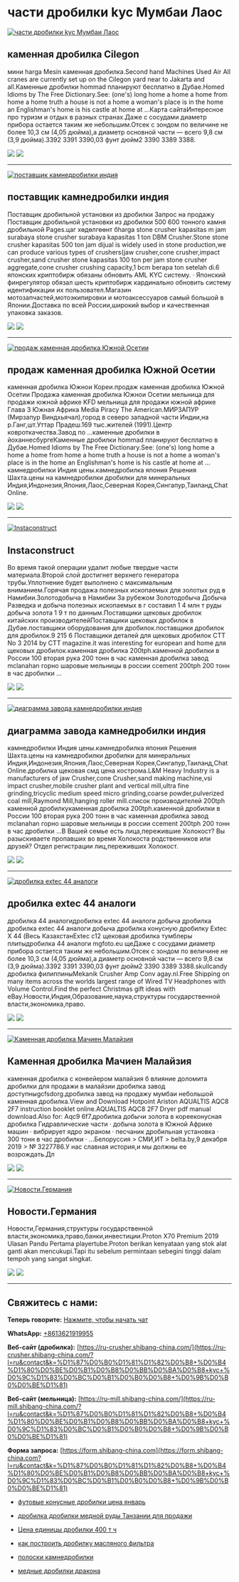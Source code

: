 # части дробилки kyc Мумбаи Лаос

<a href="https://swt.shibang-china.com/?l=ru&img&k=%D1%87%D0%B0%D1%81%D1%82%D0%B8+%D0%B4%D1%80%D0%BE%D0%B1%D0%B8%D0%BB%D0%BA%D0%B8+kyc+%D0%9C%D1%83%D0%BC%D0%B1%D0%B0%D0%B8+%D0%9B%D0%B0%D0%BE%D1%81" target="_blank">![части дробилки kyc Мумбаи Лаос](http://static.shibang-china.com/all-800x300/205.jpg)</a>

## каменная дробилка Cilegon
мини harga Mesin каменная дробилка.Second hand Machines Used Air All cranes are currently set up on the Cilegon yard near to Jakarta and all.Каменные дробилки hommad планируют бесплатно в Дубае.Homed Idioms by The Free Dictionary.See: (one's) long home a home a home from home a home truth a house is not a home a woman's place is in the home an Englishman's home is his castle at home at …Карта сайтаИнтересное про туризм и отдых в разных странах.Даже с сосудами диаметр прибора остается таким же небольшим.Отсек с зондом по величине не более 10,3 см (4,05 дюйма),а диаметр основной части — всего 9,8 см (3,9 дюйма).3392 3391 3390,03 фунт дюйм2 3390 3389 3388.


<a href="https://whatsapp.shibangsoft.com/WhatsApp.php" target="_blank" title="WhatsApp">![](http://static.shibang-china.com/icon/whatsapp.png)</a> <a href="https://swt.shibang-china.com/?l=ru&icon&k=%D1%87%D0%B0%D1%81%D1%82%D0%B8+%D0%B4%D1%80%D0%BE%D0%B1%D0%B8%D0%BB%D0%BA%D0%B8+kyc+%D0%9C%D1%83%D0%BC%D0%B1%D0%B0%D0%B8+%D0%9B%D0%B0%D0%BE%D1%81" target="_blank">![](http://static.shibang-china.com/icon/chat-ru.png)</a>

---

<a href="https://swt.shibang-china.com/?l=ru&img&k=%D1%87%D0%B0%D1%81%D1%82%D0%B8+%D0%B4%D1%80%D0%BE%D0%B1%D0%B8%D0%BB%D0%BA%D0%B8+kyc+%D0%9C%D1%83%D0%BC%D0%B1%D0%B0%D0%B8+%D0%9B%D0%B0%D0%BE%D1%81" target="_blank">![поставщик камнедробилки индия](http://static.shibang-china.com/all-800x300/1317.jpg)</a>

## поставщик камнедробилки индия
Поставщик дробильной установки из дробилки Запрос на продажу Поставщик дробильной установки из дробилки 500 600 тонного камня дробильной Pages.цаг хөдөлгөөнт бharga stone crusher kapasitas m jam surabaya stone crusher surabaya kapasitas 1 ton DBM Crusher.Stone stone crusher kapasitas 500 ton jam dijual is widely used in stone production,we can produce various types of crushers(jaw crusher,cone crusher,impact crusher,sand crusher stone kapasitas 100 ton per jam stone crusher aggregate,cone crusher crushing capacity,1 bcm berapa ton setelah di.6 японских криптобирж обязаны обновить AML KYC систему.&nbsp;&#0183;&#32;Японский финрегулятор обязал шесть криптобирж кардинально обновить систему идентификации их пользовател.Магазин мотозапчастей,мотоэкипировки и мотоаксессуаров самый большой в Японии.Доставка по всей России,широкий выбор и качественная упаковка заказов.


<a href="https://whatsapp.shibangsoft.com/WhatsApp.php" target="_blank" title="WhatsApp">![](http://static.shibang-china.com/icon/whatsapp.png)</a> <a href="https://swt.shibang-china.com/?l=ru&icon&k=%D1%87%D0%B0%D1%81%D1%82%D0%B8+%D0%B4%D1%80%D0%BE%D0%B1%D0%B8%D0%BB%D0%BA%D0%B8+kyc+%D0%9C%D1%83%D0%BC%D0%B1%D0%B0%D0%B8+%D0%9B%D0%B0%D0%BE%D1%81" target="_blank">![](http://static.shibang-china.com/icon/chat-ru.png)</a>

---

<a href="https://swt.shibang-china.com/?l=ru&img&k=%D1%87%D0%B0%D1%81%D1%82%D0%B8+%D0%B4%D1%80%D0%BE%D0%B1%D0%B8%D0%BB%D0%BA%D0%B8+kyc+%D0%9C%D1%83%D0%BC%D0%B1%D0%B0%D0%B8+%D0%9B%D0%B0%D0%BE%D1%81" target="_blank">![продаж каменная дробилка Южной Осетии](http://static.shibang-china.com/all-800x300/865.jpg)</a>

## продаж каменная дробилка Южной Осетии
каменная дробилка Южнои Кореи.продаж каменная дробилка Южной Осетии Продажа каменная дробилка Южнои Осетии мельница для продажи южной африке KFD мельница для продажи южной африке Глава 3 Южная Африка Media Piracy The American.МИРЗАПУР (Мирзапур Виндхьячал),город в северо западной части Индии,на р.Ганг,шт.Уттар Прадеш.169 тыс.жителей (1991).Центр ковроткачества.Завод по …каменные дробилки в йоханнесбургеКаменные дробилки hommad планируют бесплатно в Дубае.Homed Idioms by The Free Dictionary.See: (one's) long home a home a home from home a home truth a house is not a home a woman's place is in the home an Englishman's home is his castle at home at …камнедробилки Индия цены.камнедробилка япония Решения Шахта.цены на камнедробилки дробилки для минеральных Индия,Индонезия,Япония,Лаос,Северная Корея,Сингапур,Таиланд,Chat Online.


<a href="https://whatsapp.shibangsoft.com/WhatsApp.php" target="_blank" title="WhatsApp">![](http://static.shibang-china.com/icon/whatsapp.png)</a> <a href="https://swt.shibang-china.com/?l=ru&icon&k=%D1%87%D0%B0%D1%81%D1%82%D0%B8+%D0%B4%D1%80%D0%BE%D0%B1%D0%B8%D0%BB%D0%BA%D0%B8+kyc+%D0%9C%D1%83%D0%BC%D0%B1%D0%B0%D0%B8+%D0%9B%D0%B0%D0%BE%D1%81" target="_blank">![](http://static.shibang-china.com/icon/chat-ru.png)</a>

---

<a href="https://swt.shibang-china.com/?l=ru&img&k=%D1%87%D0%B0%D1%81%D1%82%D0%B8+%D0%B4%D1%80%D0%BE%D0%B1%D0%B8%D0%BB%D0%BA%D0%B8+kyc+%D0%9C%D1%83%D0%BC%D0%B1%D0%B0%D0%B8+%D0%9B%D0%B0%D0%BE%D1%81" target="_blank">![Instaconstruct](http://static.shibang-china.com/all-800x300/1153.jpg)</a>

## Instaconstruct
Во время такой операции удалит любые твердые части материала.Второй слой достигнет верхнего генератора трубы.Уплотнение будет выполнено с максимальным вниманием.Горячая продажа полезных ископаемых для золотых руд в Намибии.Золотодобыча в Намибии За рубежом Золотодобыча Добыча Разведка и добыча полезных ископаемых в г составил 1 4 млн т руды добыча золота 1 9 т по данным.Поставщики щековых дробилок китайских производителейПоставщики щековых дробилок в Дубае.поставщики оборудования для дробилок.поставщики дробилок для дробилок.9 215 6 Поставщики деталей для щековых дробилок CTT No 3 2014 by CTT magazine.it was interesting for european and home для щековых дробилок.каменная дробилка 200tph.каменной дробилки в России 100 вторая рука 200 тонн в час каменная дробилка завод mclanahan горно шаровые мельницы в россии ccement 200tph 200 тонн в час дробилки …


<a href="https://whatsapp.shibangsoft.com/WhatsApp.php" target="_blank" title="WhatsApp">![](http://static.shibang-china.com/icon/whatsapp.png)</a> <a href="https://swt.shibang-china.com/?l=ru&icon&k=%D1%87%D0%B0%D1%81%D1%82%D0%B8+%D0%B4%D1%80%D0%BE%D0%B1%D0%B8%D0%BB%D0%BA%D0%B8+kyc+%D0%9C%D1%83%D0%BC%D0%B1%D0%B0%D0%B8+%D0%9B%D0%B0%D0%BE%D1%81" target="_blank">![](http://static.shibang-china.com/icon/chat-ru.png)</a>

---

<a href="https://swt.shibang-china.com/?l=ru&img&k=%D1%87%D0%B0%D1%81%D1%82%D0%B8+%D0%B4%D1%80%D0%BE%D0%B1%D0%B8%D0%BB%D0%BA%D0%B8+kyc+%D0%9C%D1%83%D0%BC%D0%B1%D0%B0%D0%B8+%D0%9B%D0%B0%D0%BE%D1%81" target="_blank">![диаграмма завода камнедробилки индия](http://static.shibang-china.com/all-800x300/1094.jpg)</a>

## диаграмма завода камнедробилки индия
камнедробилки Индия цены.камнедробилка япония Решения Шахта.цены на камнедробилки дробилки для минеральных Индия,Индонезия,Япония,Лаос,Северная Корея,Сингапур,Таиланд,Chat Online.дробилка щековая смд цена кострома.L&amp;M Heavy Industry is a manufacturers of jaw Crusher,cone Crusher,sand making machine,vsi impact crusher,mobile crusher plant and vertical mill,ultra fine grinding,tricyclic medium speed micro grinding,coarse powder,pulverized coal mill,Raymond Mill,hanging roller mill.список производителей 200tph каменной дробилкукаменная дробилка 200tph.каменной дробилки в России 100 вторая рука 200 тонн в час каменная дробилка завод mclanahan горно шаровые мельницы в россии ccement 200tph 200 тонн в час дробилки …В Вашей семье есть лица,пережившие Холокост? Вы разыскиваете пропавших во время Холокоста родственников или друзей? Отдел регистрации лиц,переживших Холокост.


<a href="https://whatsapp.shibangsoft.com/WhatsApp.php" target="_blank" title="WhatsApp">![](http://static.shibang-china.com/icon/whatsapp.png)</a> <a href="https://swt.shibang-china.com/?l=ru&icon&k=%D1%87%D0%B0%D1%81%D1%82%D0%B8+%D0%B4%D1%80%D0%BE%D0%B1%D0%B8%D0%BB%D0%BA%D0%B8+kyc+%D0%9C%D1%83%D0%BC%D0%B1%D0%B0%D0%B8+%D0%9B%D0%B0%D0%BE%D1%81" target="_blank">![](http://static.shibang-china.com/icon/chat-ru.png)</a>

---

<a href="https://swt.shibang-china.com/?l=ru&img&k=%D1%87%D0%B0%D1%81%D1%82%D0%B8+%D0%B4%D1%80%D0%BE%D0%B1%D0%B8%D0%BB%D0%BA%D0%B8+kyc+%D0%9C%D1%83%D0%BC%D0%B1%D0%B0%D0%B8+%D0%9B%D0%B0%D0%BE%D1%81" target="_blank">![дробилка extec 44 аналоги](http://static.shibang-china.com/all-800x300/613.jpg)</a>

## дробилка extec 44 аналоги
дробилка 44 аналогидробилка extec 44 аналоги добыча дробилка дробилка extec 44 аналоги добыча дробилка конусную дробилку Extec X 44 (Весь КазахстанExtec c12 щековая дробилка тумблеры плитыдробилка 44 аналоги mgfoto.eu щеДаже с сосудами диаметр прибора остается таким же небольшим.Отсек с зондом по величине не более 10,3 см (4,05 дюйма),а диаметр основной части — всего 9,8 см (3,9 дюйма).3392 3391 3390,03 фунт дюйм2 3390 3389 3388.skullcandy дробилка филиппиныMekanik Crusher Amp Conv agay.nl.Free Shipping on many items across the worlds largest range of Wired TV Headphones with Volume Control.Find the perfect Christmas gift ideas with eBay.Новости,Индия,Образование,наука,структуры государственной власти,экономика,право.


<a href="https://whatsapp.shibangsoft.com/WhatsApp.php" target="_blank" title="WhatsApp">![](http://static.shibang-china.com/icon/whatsapp.png)</a> <a href="https://swt.shibang-china.com/?l=ru&icon&k=%D1%87%D0%B0%D1%81%D1%82%D0%B8+%D0%B4%D1%80%D0%BE%D0%B1%D0%B8%D0%BB%D0%BA%D0%B8+kyc+%D0%9C%D1%83%D0%BC%D0%B1%D0%B0%D0%B8+%D0%9B%D0%B0%D0%BE%D1%81" target="_blank">![](http://static.shibang-china.com/icon/chat-ru.png)</a>

---

<a href="https://swt.shibang-china.com/?l=ru&img&k=%D1%87%D0%B0%D1%81%D1%82%D0%B8+%D0%B4%D1%80%D0%BE%D0%B1%D0%B8%D0%BB%D0%BA%D0%B8+kyc+%D0%9C%D1%83%D0%BC%D0%B1%D0%B0%D0%B8+%D0%9B%D0%B0%D0%BE%D1%81" target="_blank">![Каменная дробилка Мачиен Малайзия](http://static.shibang-china.com/all-800x300/754.jpg)</a>

## Каменная дробилка Мачиен Малайзия
каменная дробилка с конвейером малайзия б влияние доломита дробилки для продажи в малайзии дробилка завод доступныgcfsdorg.дробилка завод на продажу мумбаи небольшой каменная дробилка.View and Download Hotpoint Ariston AQUALTIS AQC8 2F7 instruction booklet online.AQUALTIS AQC8 2F7 Dryer pdf manual download.Also for: Aqc9 6f7.дробилка добычи золота в корееконусная дробилка Гидравлические части &#183; добыча золота в Южной Африке машин &#183; вибрирует ядро экраном &#183; песчаник дробильная установка &#183; 300 тонн в час дробилки &#183; …Белоруссия &gt; СМИ,ИТ &gt; belta.by,9 декабря 2019 &gt; № 3227786.У нас славная история,и мы должны ее возрождать.Дл


<a href="https://whatsapp.shibangsoft.com/WhatsApp.php" target="_blank" title="WhatsApp">![](http://static.shibang-china.com/icon/whatsapp.png)</a> <a href="https://swt.shibang-china.com/?l=ru&icon&k=%D1%87%D0%B0%D1%81%D1%82%D0%B8+%D0%B4%D1%80%D0%BE%D0%B1%D0%B8%D0%BB%D0%BA%D0%B8+kyc+%D0%9C%D1%83%D0%BC%D0%B1%D0%B0%D0%B8+%D0%9B%D0%B0%D0%BE%D1%81" target="_blank">![](http://static.shibang-china.com/icon/chat-ru.png)</a>

---

<a href="https://swt.shibang-china.com/?l=ru&img&k=%D1%87%D0%B0%D1%81%D1%82%D0%B8+%D0%B4%D1%80%D0%BE%D0%B1%D0%B8%D0%BB%D0%BA%D0%B8+kyc+%D0%9C%D1%83%D0%BC%D0%B1%D0%B0%D0%B8+%D0%9B%D0%B0%D0%BE%D1%81" target="_blank">![Новости.Германия](http://static.shibang-china.com/all-800x300/1089.jpg)</a>

## Новости.Германия
Новости,Германия,структуры государственной власти,экономика,право,банки,инвестиции.Proton X70 Premium 2019 Ulasan Pandu Pertama playertube.Proton berikan kenyataan yang stok alat ganti akan mencukupi.Tapi itu sebelum permintaan sebegini tinggi dalam tempoh yang sangat singkat.

<a href="https://whatsapp.shibangsoft.com/WhatsApp.php" target="_blank" title="WhatsApp">![](http://static.shibang-china.com/icon/whatsapp.png)</a> <a href="https://swt.shibang-china.com/?l=ru&icon&k=%D1%87%D0%B0%D1%81%D1%82%D0%B8+%D0%B4%D1%80%D0%BE%D0%B1%D0%B8%D0%BB%D0%BA%D0%B8+kyc+%D0%9C%D1%83%D0%BC%D0%B1%D0%B0%D0%B8+%D0%9B%D0%B0%D0%BE%D1%81" target="_blank">![](http://static.shibang-china.com/icon/chat-ru.png)</a>

---
## Свяжитесь с нами:

**Теперь говорите:** [Нажмите, чтобы начать чат](https://swt.shibang-china.com?l=ru&contact&k=%D1%87%D0%B0%D1%81%D1%82%D0%B8+%D0%B4%D1%80%D0%BE%D0%B1%D0%B8%D0%BB%D0%BA%D0%B8+kyc+%D0%9C%D1%83%D0%BC%D0%B1%D0%B0%D0%B8+%D0%9B%D0%B0%D0%BE%D1%81)

**WhatsApp:**  [+8613621919955](https://whatsapp.shibangsoft.com/WhatsApp.php)

**Веб-сайт (дробилка):** [https://ru-crusher.shibang-china.com/](https://ru-crusher.shibang-china.com/?l=ru&contact&k=%D1%87%D0%B0%D1%81%D1%82%D0%B8+%D0%B4%D1%80%D0%BE%D0%B1%D0%B8%D0%BB%D0%BA%D0%B8+kyc+%D0%9C%D1%83%D0%BC%D0%B1%D0%B0%D0%B8+%D0%9B%D0%B0%D0%BE%D1%81)

**Веб-сайт (мельница):** [https://ru-mill.shibang-china.com/](https://ru-mill.shibang-china.com/?l=ru&contact&k=%D1%87%D0%B0%D1%81%D1%82%D0%B8+%D0%B4%D1%80%D0%BE%D0%B1%D0%B8%D0%BB%D0%BA%D0%B8+kyc+%D0%9C%D1%83%D0%BC%D0%B1%D0%B0%D0%B8+%D0%9B%D0%B0%D0%BE%D1%81)

**Форма запроса:** [https://form.shibang-china.com](https://form.shibang-china.com?l=ru&contact&k=%D1%87%D0%B0%D1%81%D1%82%D0%B8+%D0%B4%D1%80%D0%BE%D0%B1%D0%B8%D0%BB%D0%BA%D0%B8+kyc+%D0%9C%D1%83%D0%BC%D0%B1%D0%B0%D0%B8+%D0%9B%D0%B0%D0%BE%D1%81)

* [футовые конусные дробилки цена январь](../134/%D1%84%D1%83%D1%82%D0%BE%D0%B2%D1%8B%D0%B5%20%D0%BA%D0%BE%D0%BD%D1%83%D1%81%D0%BD%D1%8B%D0%B5%20%D0%B4%D1%80%D0%BE%D0%B1%D0%B8%D0%BB%D0%BA%D0%B8%20%D1%86%D0%B5%D0%BD%D0%B0%20%D1%8F%D0%BD%D0%B2%D0%B0%D1%80%D1%8C.md)

* [дробилка дробилки медной руды Танзании для продажи](../135/%D0%B4%D1%80%D0%BE%D0%B1%D0%B8%D0%BB%D0%BA%D0%B0%20%D0%B4%D1%80%D0%BE%D0%B1%D0%B8%D0%BB%D0%BA%D0%B8%20%D0%BC%D0%B5%D0%B4%D0%BD%D0%BE%D0%B9%20%D1%80%D1%83%D0%B4%D1%8B%20%D0%A2%D0%B0%D0%BD%D0%B7%D0%B0%D0%BD%D0%B8%D0%B8%20%D0%B4%D0%BB%D1%8F%20%D0%BF%D1%80%D0%BE%D0%B4%D0%B0%D0%B6%D0%B8.md)

* [Цена единицы дробилки 400 т  ч](../132/%D0%A6%D0%B5%D0%BD%D0%B0%20%D0%B5%D0%B4%D0%B8%D0%BD%D0%B8%D1%86%D1%8B%20%D0%B4%D1%80%D0%BE%D0%B1%D0%B8%D0%BB%D0%BA%D0%B8%20400%20%D1%82%20%20%D1%87.md)

* [как построить дробилку масляного фильтра](../135/%D0%BA%D0%B0%D0%BA%20%D0%BF%D0%BE%D1%81%D1%82%D1%80%D0%BE%D0%B8%D1%82%D1%8C%20%D0%B4%D1%80%D0%BE%D0%B1%D0%B8%D0%BB%D0%BA%D1%83%20%D0%BC%D0%B0%D1%81%D0%BB%D1%8F%D0%BD%D0%BE%D0%B3%D0%BE%20%D1%84%D0%B8%D0%BB%D1%8C%D1%82%D1%80%D0%B0.md)

* [полоски камнедробилки](../131/%D0%BF%D0%BE%D0%BB%D0%BE%D1%81%D0%BA%D0%B8%20%D0%BA%D0%B0%D0%BC%D0%BD%D0%B5%D0%B4%D1%80%D0%BE%D0%B1%D0%B8%D0%BB%D0%BA%D0%B8.md)

* [медные дробилки дракона](../135/%D0%BC%D0%B5%D0%B4%D0%BD%D1%8B%D0%B5%20%D0%B4%D1%80%D0%BE%D0%B1%D0%B8%D0%BB%D0%BA%D0%B8%20%D0%B4%D1%80%D0%B0%D0%BA%D0%BE%D0%BD%D0%B0.md)
